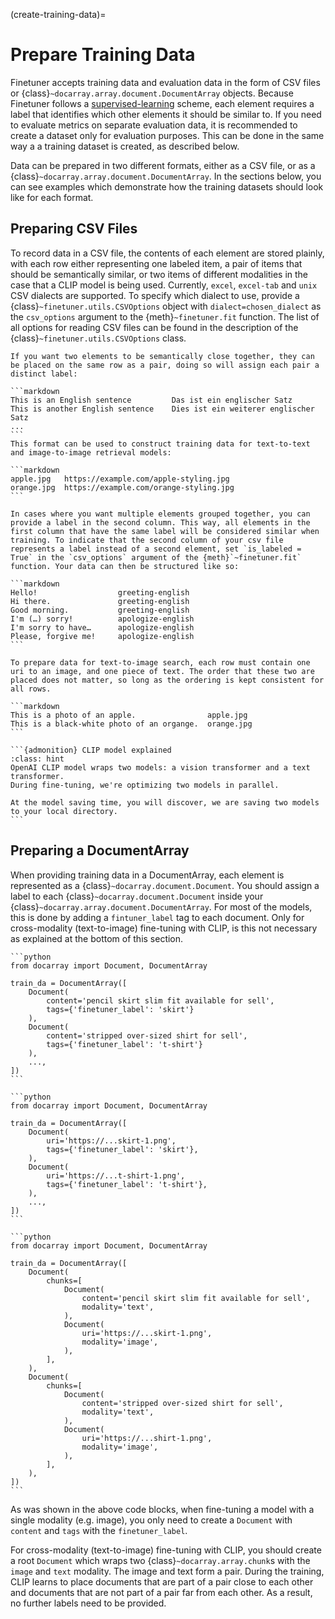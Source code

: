 (create-training-data)=
# Prepare Training Data

Finetuner accepts training data and evaluation data in the form of CSV files 
or {class}`~docarray.array.document.DocumentArray` objects.
Because Finetuner follows a [supervised-learning](https://en.wikipedia.org/wiki/Supervised_learning) scheme, each element requires a label that identifies which other elements it should be similar to. 
If you need to evaluate metrics on separate evaluation data, it is recommended to create a dataset only for evaluation purposes. This can be done in the same way a a training dataset is created, as described below.

Data can be prepared in two different formats, either as a CSV file, or as a {class}`~docarray.array.document.DocumentArray`. In the sections below, you can see examples which demonstrate how the training datasets should look like for each format.

## Preparing CSV Files

To record data in a CSV file, the contents of each element are stored plainly, with each row either representing one labeled item, a pair of items that should be semantically similar, or two items of different modalities in the case that a CLIP model is being used.
Currently, `excel`, `excel-tab` and `unix` CSV dialects are supported. To specify which dialect to use, provide a {class}`~finetuner.utils.CSVOptions` object with `dialect=chosen_dialect` as the `csv_options` argument to the {meth}`~finetuner.fit` function. The list of all options for reading CSV files can be found in the description of the {class}`~finetuner.utils.CSVOptions` class.


````{tab} two elements per row
If you want two elements to be semantically close together, they can be placed on the same row as a pair, doing so will assign each pair a distinct label:

```markdown
This is an English sentence         Das ist ein englischer Satz
This is another English sentence    Dies ist ein weiterer englischer Satz
...
```
This format can be used to construct training data for text-to-text and image-to-image retrieval models:

```markdown
apple.jpg   https://example.com/apple-styling.jpg
orange.jpg  https://example.com/orange-styling.jpg
```
````

````{tab} Labeled data
In cases where you want multiple elements grouped together, you can provide a label in the second column. This way, all elements in the first column that have the same label will be considered similar when training. To indicate that the second column of your csv file represents a label instead of a second element, set `is_labeled = True` in the `csv_options` argument of the {meth}`~finetuner.fit` function. Your data can then be structured like so:

```markdown
Hello!                  greeting-english
Hi there.               greeting-english
Good morning.           greeting-english
I'm (…) sorry!          apologize-english
I'm sorry to have…      apologize-english
Please, forgive me!     apologize-english
```
````

````{tab} text-to-image search using CLIP
To prepare data for text-to-image search, each row must contain one uri to an image, and one piece of text. The order that these two are placed does not matter, so long as the ordering is kept consistent for all rows.

```markdown
This is a photo of an apple.                apple.jpg
This is a black-white photo of an organge.  orange.jpg
```

```{admonition} CLIP model explained
:class: hint
OpenAI CLIP model wraps two models: a vision transformer and a text transformer.
During fine-tuning, we're optimizing two models in parallel.

At the model saving time, you will discover, we are saving two models to your local directory. 
```

````
## Preparing a DocumentArray
When providing training data in a DocumentArray, each element is represented as a {class}`~docarray.document.Document`. You should assign a label to each {class}`~docarray.document.Document` inside your {class}`~docarray.array.document.DocumentArray`.
For most of the models, this is done by adding a `fintuner_label` tag to each document.
Only for cross-modality (text-to-image) fine-tuning with CLIP, is this not necessary as explained at the bottom of this section.


````{tab} text-to-text search
```python
from docarray import Document, DocumentArray

train_da = DocumentArray([
    Document(
        content='pencil skirt slim fit available for sell',
        tags={'finetuner_label': 'skirt'}
    ),
    Document(
        content='stripped over-sized shirt for sell',
        tags={'finetuner_label': 't-shirt'}
    ),
    ...,
])
```
````
````{tab} image-to-image search
```python
from docarray import Document, DocumentArray

train_da = DocumentArray([
    Document(
        uri='https://...skirt-1.png',
        tags={'finetuner_label': 'skirt'},
    ),
    Document(
        uri='https://...t-shirt-1.png',
        tags={'finetuner_label': 't-shirt'},
    ),
    ...,
])
```
````
````{tab} text-to-image search on CLIP
```python
from docarray import Document, DocumentArray

train_da = DocumentArray([
    Document(
        chunks=[
            Document(
                content='pencil skirt slim fit available for sell',
                modality='text',
            ),
            Document(
                uri='https://...skirt-1.png',
                modality='image',
            ),
        ],
    ),
    Document(
        chunks=[
            Document(
                content='stripped over-sized shirt for sell',
                modality='text',
            ),
            Document(
                uri='https://...shirt-1.png',
                modality='image',
            ),
        ],
    ),
])
```
````

As was shown in the above code blocks,
when fine-tuning a model with a single modality (e.g. image),
you only need to create a `Document` with `content` and `tags` with the `finetuner_label`.

For cross-modality (text-to-image) fine-tuning with CLIP,
you should create a root `Document` which wraps two {class}`~docarray.array.chunk`s with the `image` and `text` modality.
The image and text form a pair.
During the training, CLIP learns to place documents that are part of a pair close to
each other and documents that are not part of a pair far from each other.
As a result, no further labels need to be provided.
